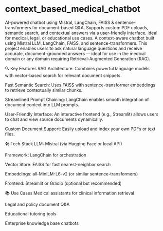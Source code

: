 # context_based_medical_chatbot
AI-powered chatbot using Mistral, LangChain, FAISS &amp; sentence-transformers for document-based Q&amp;A. Supports custom PDF uploads, semantic search, and contextual answers via a user-friendly interface. Ideal for medical, legal, or educational use cases.
A context-aware chatbot built using Mistral LLM, LangChain, FAISS, and sentence-transformers. This project enables users to ask natural language questions and receive accurate, document-grounded answers — ideal for use in the medical domain or any domain requiring Retrieval-Augmented Generation (RAG).

🔍 Key Features
RAG Architecture: Combines powerful language models with vector-based search for relevant document snippets.

Fast Semantic Search: Uses FAISS with sentence-transformer embeddings to retrieve contextually similar chunks.

Streamlined Prompt Chaining: LangChain enables smooth integration of document context into LLM prompts.

User-Friendly Interface: An interactive frontend (e.g., Streamlit) allows users to chat and view source documents dynamically.

Custom Document Support: Easily upload and index your own PDFs or text files.

🛠️ Tech Stack
LLM: Mistral (via Hugging Face or local API)

Framework: LangChain for orchestration

Vector Store: FAISS for fast nearest-neighbor search

Embeddings: all-MiniLM-L6-v2 (or similar sentence-transformers)

Frontend: Streamlit or Gradio (optional but recommended)

📚 Use Cases
Medical assistants for clinical information retrieval

Legal and policy document Q&A

Educational tutoring tools

Enterprise knowledge base chatbots
